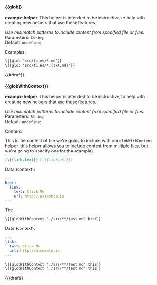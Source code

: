 #### \{{glob}}
**example helper**: This helper is intended to be instructive, to help with creating new helpers that use these features.

_Use minimatch patterns to include content from specified file or files._
<br>Parameters: `String`
<br> Default: `undefined`

Examples:

```handlebars
\{{glob 'src/files/*.md'}}
\{{glob 'src/files/*.{txt,md}'}}
```

{{#draft}}
#### \{{globWithContext}}
**example helper**: This helper is intended to be instructive, to help with creating new helpers that use these features.

_Use minimatch patterns to include content from specified file or files._
<br>Parameters: `String`
<br> Default: `undefined`

Content:

This is the content of file we're going to include with our `globWithContent` helper (this helper allows you to include content from multiple files, but we're going to specify one for the example).

```markdown
[\{{link.text}}](\{{link.url}})
```

Data (context):

```yaml
---
href:
  link:
    text: Click Me
    url: http://assemble.io
---
```

The

```handlebars
\{{globWithContext './src/**/test.md' href}}
```

Data (context):

```yaml
---
link:
  text: Click Me
  url: http://assemble.io
---
```

```handlebars
\{{globWithContext './src/**/test.md' this}}
\{{globWithContext './src/**/test.md' this}}
```
{{/draft}}